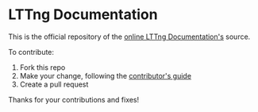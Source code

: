 LTTng Documentation
===================

This is the official repository of the
[online LTTng Documentation's](http://lttng.org/docs) source.

To contribute:

  1. Fork this repo
  2. Make your change, following the [contributor's guide](contrib-guide.md)
  3. Create a pull request

Thanks for your contributions and fixes!
